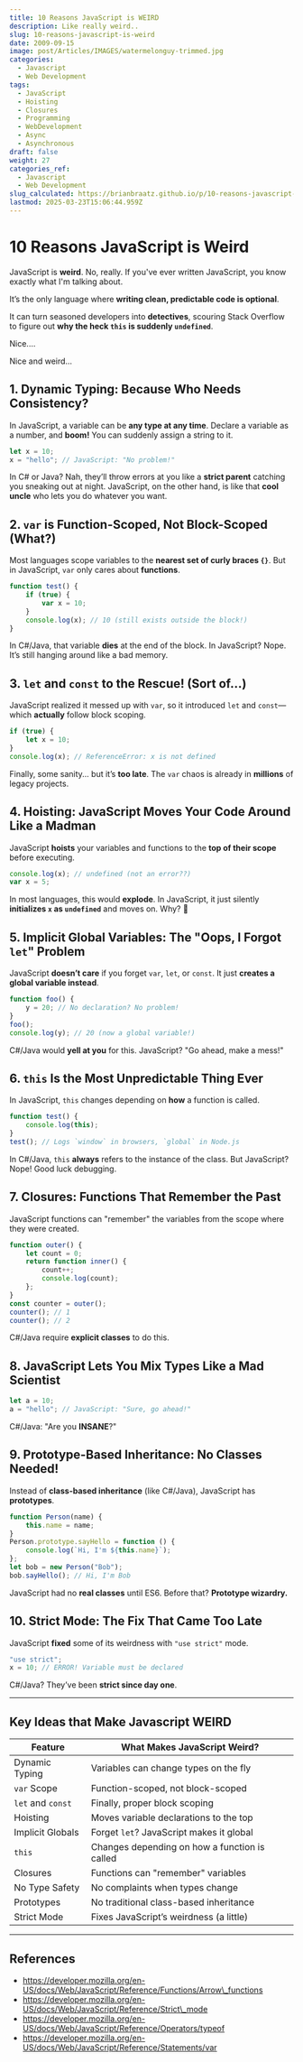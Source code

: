 ```yaml
---
title: 10 Reasons JavaScript is WEIRD
description: Like really weird..
slug: 10-reasons-javascript-is-weird
date: 2009-09-15
image: post/Articles/IMAGES/watermelonguy-trimmed.jpg
categories:
  - Javascript
  - Web Development
tags:
  - JavaScript
  - Hoisting
  - Closures
  - Programming
  - WebDevelopment
  - Async
  - Asynchronous
draft: false
weight: 27
categories_ref:
  - Javascript
  - Web Development
slug_calculated: https://brianbraatz.github.io/p/10-reasons-javascript-is-weird
lastmod: 2025-03-23T15:06:44.959Z
---
```

# 10 Reasons JavaScript is Weird

JavaScript is **weird**. No, really. If you've ever written JavaScript, you know exactly what I'm talking about.

It’s the only language where **writing clean, predictable code is optional**.

It can turn seasoned developers into **detectives**, scouring Stack Overflow to figure out **why the heck `this` is suddenly `undefined`**.

Nice....

Nice and weird...

## 1. Dynamic Typing: Because Who Needs Consistency?

In JavaScript, a variable can be **any type at any time**. Declare a variable as a number, and **boom!** You can suddenly assign a string to it.

```javascript
let x = 10;  
x = "hello"; // JavaScript: "No problem!"
```

In C# or Java? Nah, they’ll throw errors at you like a **strict parent** catching you sneaking out at night. JavaScript, on the other hand, is like that **cool uncle** who lets you do whatever you want.

## 2. `var` is Function-Scoped, Not Block-Scoped (What?)

Most languages scope variables to the **nearest set of curly braces `{}`**. But in JavaScript, `var` only cares about **functions**.

```javascript
function test() {  
    if (true) {  
        var x = 10;  
    }  
    console.log(x); // 10 (still exists outside the block!)  
}  
```

In C#/Java, that variable **dies** at the end of the block. In JavaScript? Nope. It’s still hanging around like a bad memory.

## 3. `let` and `const` to the Rescue! (Sort of...)

JavaScript realized it messed up with `var`, so it introduced `let` and `const`—which **actually** follow block scoping.

```javascript
if (true) {  
    let x = 10;  
}  
console.log(x); // ReferenceError: x is not defined  
```

Finally, some sanity... but it’s **too late**. The `var` chaos is already in **millions** of legacy projects.

## 4. Hoisting: JavaScript Moves Your Code Around Like a Madman

JavaScript **hoists** your variables and functions to the **top of their scope** before executing.

```javascript
console.log(x); // undefined (not an error??)
var x = 5;
```

In most languages, this would **explode**. In JavaScript, it just silently **initializes `x` as `undefined`** and moves on. Why? 🤷

## 5. Implicit Global Variables: The "Oops, I Forgot `let`" Problem

JavaScript **doesn’t care** if you forget `var`, `let`, or `const`. It just **creates a global variable instead**.

```javascript
function foo() {  
    y = 20; // No declaration? No problem!  
}  
foo();  
console.log(y); // 20 (now a global variable!)  
```

C#/Java would **yell at you** for this. JavaScript? "Go ahead, make a mess!"

## 6. `this` Is the Most Unpredictable Thing Ever

In JavaScript, `this` changes depending on **how** a function is called.

```javascript
function test() {  
    console.log(this);  
}  
test(); // Logs `window` in browsers, `global` in Node.js  
```

In C#/Java, `this` **always** refers to the instance of the class. But JavaScript? Nope! Good luck debugging.

## 7. Closures: Functions That Remember the Past

JavaScript functions can "remember" the variables from the scope where they were created.

```javascript
function outer() {  
    let count = 0;  
    return function inner() {  
        count++;  
        console.log(count);  
    };  
}  
const counter = outer();  
counter(); // 1  
counter(); // 2  
```

C#/Java require **explicit classes** to do this.

## 8. JavaScript Lets You Mix Types Like a Mad Scientist

```javascript
let a = 10;  
a = "hello"; // JavaScript: "Sure, go ahead!"  
```

C#/Java: "Are you **INSANE**?"

## 9. Prototype-Based Inheritance: No Classes Needed!

Instead of **class-based inheritance** (like C#/Java), JavaScript has **prototypes**.

```javascript
function Person(name) {  
    this.name = name;  
}  
Person.prototype.sayHello = function () {  
    console.log(`Hi, I'm ${this.name}`);  
};  
let bob = new Person("Bob");  
bob.sayHello(); // Hi, I'm Bob  
```

JavaScript had no **real classes** until ES6. Before that? **Prototype wizardry.**

## 10. Strict Mode: The Fix That Came Too Late

JavaScript **fixed** some of its weirdness with `"use strict"` mode.

```javascript
"use strict";  
x = 10; // ERROR! Variable must be declared  
```

C#/Java? They’ve been **strict since day one**.

***

## Key Ideas that Make Javascript WEIRD

| Feature           | What Makes JavaScript Weird?                  |
| ----------------- | --------------------------------------------- |
| Dynamic Typing    | Variables can change types on the fly         |
| `var` Scope       | Function-scoped, not block-scoped             |
| `let` and `const` | Finally, proper block scoping                 |
| Hoisting          | Moves variable declarations to the top        |
| Implicit Globals  | Forget `let`? JavaScript makes it global      |
| `this`            | Changes depending on how a function is called |
| Closures          | Functions can "remember" variables            |
| No Type Safety    | No complaints when types change               |
| Prototypes        | No traditional class-based inheritance        |
| Strict Mode       | Fixes JavaScript’s weirdness (a little)       |

***

## References

* https://developer.mozilla.org/en-US/docs/Web/JavaScript/Reference/Functions/Arrow\_functions
* https://developer.mozilla.org/en-US/docs/Web/JavaScript/Reference/Strict\_mode
* https://developer.mozilla.org/en-US/docs/Web/JavaScript/Reference/Operators/typeof
* https://developer.mozilla.org/en-US/docs/Web/JavaScript/Reference/Statements/var

